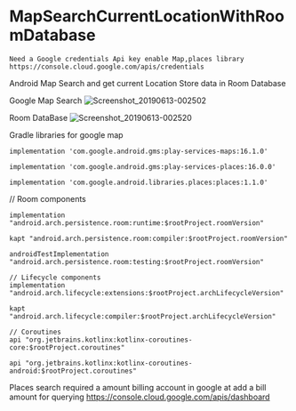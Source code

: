 # MapSearchCurrentLocationWithRoomDatabase

	Need a Google credentials Api key enable Map,places library
	https://console.cloud.google.com/apis/credentials
	
Android Map Search  and get current Location Store data in  Room Database


Google Map Search 
![Screenshot_20190613-002502](https://user-images.githubusercontent.com/24818899/59404402-034d1300-8dc4-11e9-9755-f5da189e889f.png)

Room DataBase 
![Screenshot_20190613-002520](https://user-images.githubusercontent.com/24818899/59404360-e57fae00-8dc3-11e9-8046-bebd73578ee8.png)


Gradle libraries for google map 

	implementation 'com.google.android.gms:play-services-maps:16.1.0'

	implementation 'com.google.android.gms:play-services-places:16.0.0'

	implementation 'com.google.android.libraries.places:places:1.1.0'

 // Room components
   	
	implementation "android.arch.persistence.room:runtime:$rootProject.roomVersion"
    
    kapt "android.arch.persistence.room:compiler:$rootProject.roomVersion"
    
    androidTestImplementation "android.arch.persistence.room:testing:$rootProject.roomVersion"
    
    // Lifecycle components
    implementation "android.arch.lifecycle:extensions:$rootProject.archLifecycleVersion"
    
    kapt "android.arch.lifecycle:compiler:$rootProject.archLifecycleVersion"
    
    // Coroutines
    api "org.jetbrains.kotlinx:kotlinx-coroutines-core:$rootProject.coroutines"
    
    api "org.jetbrains.kotlinx:kotlinx-coroutines-android:$rootProject.coroutines"

Places search required a amount billing account in google at add a bill amount for querying
https://console.cloud.google.com/apis/dashboard
